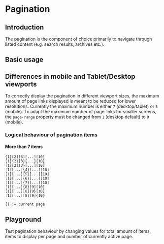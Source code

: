 # Pagination

## Introduction
The pagination is the component of choice primarily to navigate through listed content (e.g. search results, archives etc.).

## Basic usage
<Playground :themeable="true">
  <template v-slot="slotProps">
    <p-pagination :theme="slotProps.theme" total-items-count="500" items-per-page="25" active-page="1"></p-pagination>
  </template>
</Playground>

## Differences in mobile and Tablet/Desktop viewports
To correctly display the pagination in different viewport sizes, the maximum amount of page links displayed is meant to be reduced for lower resolutions.
Currently the maximum number is either `7` (desktop/tablet) or `5` (mobile). To adapt the maximum number of page links for smaller screens, the `page-range` property must be changed from `1` (desktop default) to `0` (mobile).

<Playground :themeable="true">
  <template v-slot="slotProps">
    <p-pagination :theme="slotProps.theme" total-items-count="500" items-per-page="25" active-page="1" page-range="0"></p-pagination>
  </template>
</Playground>

### Logical behaviour of pagination items

#### More than 7 items
```
{1}[2][3][...][10]
[1]{2}[3][...][10]
[1][2]{3}[...][10]
[1][...]{4}[...][10]
[1][...]{5}[...][10]
[1][...]{6}[...][10]
[1][...]{7}[...][10]
[1][...]{8}[9][10]
[1][...][8]{9}[10]
[1][...][8][9]{10}

```
```
{} := current page
```

## Playground
Test pagination behaviour by changing values for total amount of items, items to display per page and number of currently active page.

<Playground :themeable="true">
  <template v-slot="slotProps">
    <p-input class="p-spacing-mr--16 p-spacing-mb--24" label="Total items count" type="number" v-bind:value="totalItemsCount" v-on:input="totalItemsCount = $event.target.value"></p-input>
    <p-input class="p-spacing-mr--16 p-spacing-mb--24" label="Items per page" type="number" v-bind:value="itemsPerPage" v-on:input="itemsPerPage = $event.target.value"></p-input>
    <p-input class="p-spacing-mb--24" label="Active page" type="number" v-bind:value="activePage" v-on:input="activePage = $event.target.value"></p-input>
    <p-pagination :theme="slotProps.theme" :total-items-count="totalItemsCount" :items-per-page="itemsPerPage" :active-page="activePage"></p-pagination>
  </template>
</Playground>

<script lang="ts">
  import { Component, Prop, Vue } from 'vue-property-decorator';
  
  @Component
  export default class FooBar extends Vue {
    @Prop({ default: 500 }) public value: number;
    
    public totalItemsCount:number = 500;
    public itemsPerPage:number = 25;
    public activePage:number = 1;
    
  }
</script>
